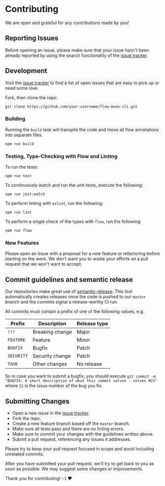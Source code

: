 # Contributing
We are open and grateful for any contributions made by you!

## Reporting Issues
Before opening an issue, please make sure that your issue hasn't been already reported by using the search functionality of the [issue tracker](https://github.com/ImmoweltGroup/flow-mono-cli/issues).

## Development
Visit the [issue tracker](https://github.com/ImmoweltGroup/flow-mono-cli/issues) to find a list of open issues that are easy to pick up or need some love.

Fork, then clone the repo:
```
git clone https://github.com/your-username/flow-mono-cli.git
```

### Building
Running the `build` task will transpile the code and move all flow annotations into separate files.
```
npm run build
```

### Testing, Type-Checking with Flow and Linting
To run the tests:
```
npm run test
```

To continuously watch and run the unit-tests, execute the following:
```
npm run jest:watch
```

To perform linting with `eslint`, run the following:
```
npm run lint
```

To perform a single check of the types with `flow`, run the following:
```
npm run flow
```

### New Features
Please open an issue with a proposal for a new feature or refactoring before starting on the work. We don't want you to waste your efforts on a pull request that we won't want to accept.

## Commit guidelines and semantic release
Our repositories make great use of [semantic-release](https://github.com/semantic-release/semantic-release). This tool automatically creates releases once the code is pushed to our `master` branch and the commits signal a release-worthy CI run.

All commits must contain a prefix of one of the following values, e.g.

| Prefix        | Description     | Release type  |
| ------------- | --------------- | ------------- |
| `!!!`         | Breaking change | Major         |
| `FEATURE`     | Feature         | Minor         |
| `BUGFIX`      | Bugfix          | Patch         |
| `SECURITY`    | Security change | Patch         |
| `TASK`        | Other changes   | No release    |

So in case you want to submit a bugfix, you should execute `git commit -m "BUGFIX: A short description of what this commit solves - solves #21"` where `21` is the issue number of the bug you fix.

## Submitting Changes

* Open a new issue in the [issue tracker](https://github.com/ImmoweltGroup/flow-mono-cli/issues).
* Fork the repo.
* Create a new feature branch based off the `master` branch.
* Make sure all tests pass and there are no linting errors.
* Make sure to commit your changes with the guidelines written above.
* Submit a pull request, referencing any issues it addresses.

Please try to keep your pull request focused in scope and avoid including unrelated commits.

After you have submitted your pull request, we'll try to get back to you as soon as possible. We may suggest some changes or improvements.

Thank you for contributing! :-) :heart:
